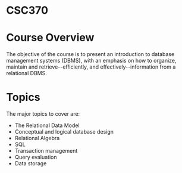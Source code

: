 # CSC370
# Course Overview
The objective of the course is to present an introduction to database management systems (DBMS), with an emphasis on how to organize, maintain and retrieve--efficiently, and effectively--information from a relational DBMS.

# Topics
The major topics to cover are:

* The Relational Data Model
* Conceptual and logical database design
* Relational Algebra
* SQL
* Transaction management
* Query evaluation
* Data storage
